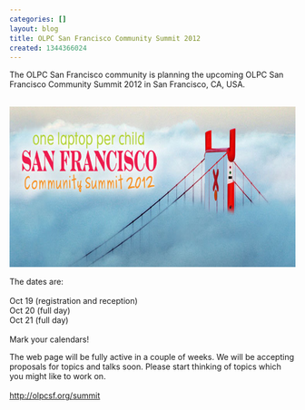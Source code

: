 ```yaml
---
categories: []
layout: blog
title: OLPC San Francisco Community Summit 2012
created: 1344366024
---
```

<p>The <span class="il">OLPC</span> San Francisco community is planning the upcoming <span class="il">OLPC</span> San Francisco Community <span class="il">Summit</span> 2012 in San Francisco, CA, USA.<br />
	&nbsp;</p>
<p class="rtecenter"><img alt="" src="/sites/default/files/u8/red_xo_in_sf_fog_2012.jpg" style="width: 740px; height: 283px;" /></p>
<p>The dates are:<br />
	<br />
	Oct 19 (registration and reception)<br />
	Oct 20 (full day)<br />
	Oct 21 (full day)<br />
	<br />
	Mark your calendars!</p>
<p>The web page will be fully active in a couple of weeks. We will be accepting proposals for topics and talks soon. Please start thinking of topics which you might like to work on.<br />
	<br />
	<a href="http://olpcsf.org/summit" target="_blank">http://olpcsf.org/<span class="il">summit</span></a></p>
